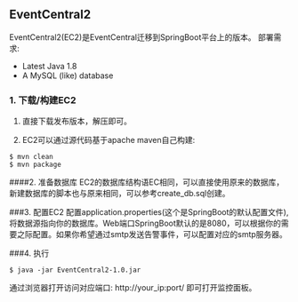 ## EventCentral2
EventCentral2(EC2)是EventCentral迁移到SpringBoot平台上的版本。
部署需求:
  - Latest Java 1.8
  - A MySQL (like) database

### 1. 下载/构建EC2
1. 直接下载发布版本，解压即可。

2. EC2可以通过源代码基于apache maven自己构建:
```
$ mvn clean
$ mvn package
```
####2. 准备数据库
EC2的数据库结构语EC相同，可以直接使用原来的数据库，新建数据库的脚本也与原来相同，可以参考create_db.sql创建。

###3. 配置EC2
配置application.properties(这个是SpringBoot的默认配置文件), 将数据源指向你的数据库。Web端口SpringBoot默认的是8080，可以根据你的需要之际配置。如果你希望通过smtp发送告警事件，可以配置对应的smtp服务器。

###4. 执行
```
$ java -jar EventCentral2-1.0.jar
```
通过浏览器打开访问对应端口: http://your_ip:port/ 即可打开监控面板。